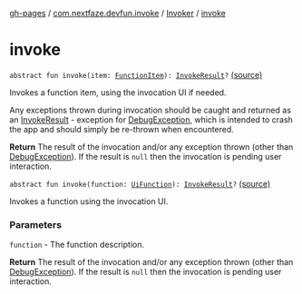 [gh-pages](../../index.md) / [com.nextfaze.devfun.invoke](../index.md) / [Invoker](index.md) / [invoke](./invoke.md)

# invoke

`abstract fun invoke(item: `[`FunctionItem`](../../com.nextfaze.devfun.function/-function-item/index.md)`): `[`InvokeResult`](../../com.nextfaze.devfun.function/-invoke-result/index.md)`?` [(source)](https://github.com/NextFaze/dev-fun/tree/master/devfun/src/main/java/com/nextfaze/devfun/invoke/Invoker.kt#L32)

Invokes a function item, using the invocation UI if needed.

Any exceptions thrown during invocation should be caught and returned as an [InvokeResult](../../com.nextfaze.devfun.function/-invoke-result/index.md) - exception for
[DebugException](../../com.nextfaze.devfun/-debug-exception/index.md), which is intended to crash the app and should simply be re-thrown when encountered.

**Return**
The result of the invocation and/or any exception thrown (other than [DebugException](../../com.nextfaze.devfun/-debug-exception/index.md)).
    If the result is `null` then the invocation is pending user interaction.

`abstract fun invoke(function: `[`UiFunction`](../-ui-function/index.md)`): `[`InvokeResult`](../../com.nextfaze.devfun.function/-invoke-result/index.md)`?` [(source)](https://github.com/NextFaze/dev-fun/tree/master/devfun/src/main/java/com/nextfaze/devfun/invoke/Invoker.kt#L42)

Invokes a function using the invocation UI.

### Parameters

`function` - The function description.

**Return**
The result of the invocation and/or any exception thrown (other than [DebugException](../../com.nextfaze.devfun/-debug-exception/index.md)).
    If the result is `null` then the invocation is pending user interaction.

